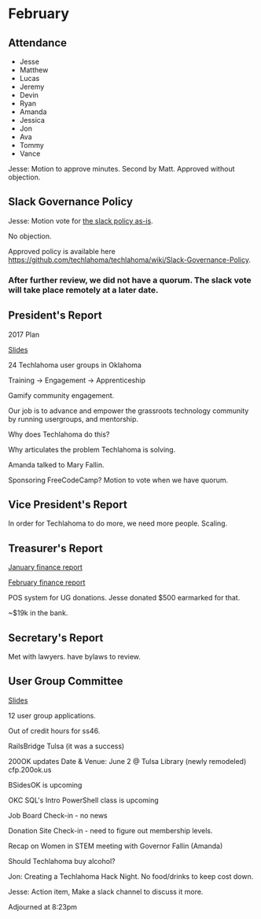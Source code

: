 # February

## Attendance
* Jesse
* Matthew
* Lucas
* Jeremy
* Devin
* Ryan
* Amanda
* Jessica
* Jon
* Ava
* Tommy
* Vance

Jesse: Motion to approve minutes. Second by Matt. Approved without objection.

## Slack Governance Policy

Jesse: Motion vote for [the slack policy as-is](https://github.com/techlahoma/board_meetings/issues/31#issuecomment-269248527).

No objection.

Approved policy is available here https://github.com/techlahoma/techlahoma/wiki/Slack-Governance-Policy.

### After further review, we did not have a quorum. The slack vote will take place remotely at a later date.


## President's Report

2017 Plan

[Slides](https://docs.google.com/presentation/d/1m63DLIJ7K4T0tMJtdYMAglUYHjQUWDi5cPKYLi1d6Ic/edit#slide=id.g1cbbef3261_1_10)

24 Techlahoma user groups in Oklahoma

Training -> Engagement -> Apprenticeship

Gamify community engagement.

Our job is to advance and empower the grassroots technology community by running usergroups, and mentorship.

Why does Techlahoma do this?

Why articulates the problem Techlahoma is solving.

Amanda talked to Mary Fallin.

Sponsoring FreeCodeCamp? Motion to vote when we have quorum.

## Vice President's Report

In order for Techlahoma to do more, we need more people. Scaling.

## Treasurer's Report

[January finance report](https://docs.google.com/presentation/d/1gzt4UWP0nGA1xGZSkcZm6U1Ydh3j2VJmnzt0mJY6fvk/edit?usp=sharing)

[February finance report](https://docs.google.com/presentation/d/1fFfB6oAuziq0ZNawwKqWPyLUXeNU8LiiRu6MGiaNZcY/edit?usp=sharing)

POS system for UG donations. Jesse donated $500 earmarked for that.

~$19k in the bank.

## Secretary's Report

Met with lawyers. have bylaws to review.

## User Group Committee

[Slides](https://docs.google.com/presentation/d/1m63DLIJ7K4T0tMJtdYMAglUYHjQUWDi5cPKYLi1d6Ic/edit#slide=id.g1cb49b4f78_0_440)

12 user group applications.

Out of credit hours for ss46.

RailsBridge Tulsa (it was a success)


200OK updates
Date & Venue: June 2 @ Tulsa Library (newly remodeled)
cfp.200ok.us

BSidesOK is upcoming

OKC SQL's Intro PowerShell class is upcoming

Job Board Check-in - no news

Donation Site Check-in - need to figure out membership levels.

Recap on Women in STEM meeting with Governor Fallin (Amanda)

Should Techlahoma buy alcohol?

Jon: Creating a Techlahoma Hack Night. No food/drinks to keep cost down.

Jesse: Action item, Make a slack channel to discuss it more.


Adjourned at 8:23pm

